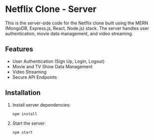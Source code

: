 # Netflix Clone - Server

This is the server-side code for the Netflix clone built using the MERN (MongoDB, Express.js, React, Node.js) stack. The server handles user authentication, movie data management, and video streaming.

## Features

- User Authentication (Sign Up, Login, Logout)
- Movie and TV Show Data Management
- Video Streaming
- Secure API Endpoints

## Installation

1. Install server dependencies:
   ```bash
   npm install
2. Start the server:
   ```bash
   npm start

